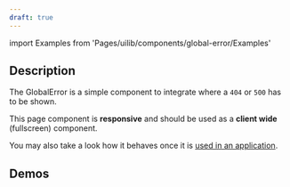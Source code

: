 ```yaml
---
draft: true
---
```


import Examples from 'Pages/uilib/components/global-error/Examples'

## Description

The GlobalError is a simple component to integrate where a `404` or `500` has to be shown.

This page component is **responsive** and should be used as a **client wide** (fullscreen) component.

You may also take a look how it behaves once it is [used in an application](/404).

## Demos

<Examples />

